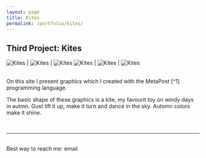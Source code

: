 ```yaml
---
layout: page
title: Kites
permalink: /portfolio/kites/
---
```


<h2>Third Project: Kites</h2>

![Kites](/assets/img/goldenKite0.jpg) | ![Kites](/assets/img/goldenKite1.jpg) | ![Kites](/assets/img/goldenKite2.jpg)
![Kites](/assets/img/colorKite2.jpg) | ![Kites](/assets/img/colorKite1.jpg) | ![Kites](/assets/img/colorKite0.jpg)



<br/>
On this site I present graphics which I created with the MetaPost [^1] programming language. 

The basic shape of these graphics is a kite, my favourit toy on windy days in autmn. Gust lift it up, make it turn and dance in the sky. Automn colors make it
shine.  

[^1]: by John Hobby

<br/>
<hr/>
<br/>
<span class="contacticon center">
	<a href="mailto:jrkuehner@gmail.com"><i class="fa fa-envelope-square"></i></a>
	<a href="https://github.com" target="_blank"><i class="fa fa-github-square"></i></a>
</span>

<div class="col three caption">
Best way to reach me: email 
</div>
